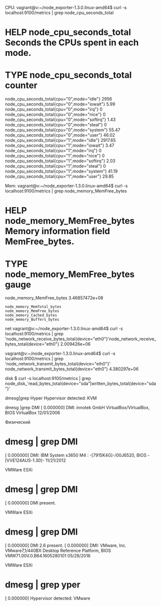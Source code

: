 

CPU:
vagrant@v:~/node_exporter-1.3.0.linux-amd64$ curl -s localhost:9100/metrics | grep  node_cpu_seconds_total
# HELP node_cpu_seconds_total Seconds the CPUs spent in each mode.
# TYPE node_cpu_seconds_total counter
node_cpu_seconds_total{cpu="0",mode="idle"} 2956
node_cpu_seconds_total{cpu="0",mode="iowait"} 5.99
node_cpu_seconds_total{cpu="0",mode="irq"} 0
node_cpu_seconds_total{cpu="0",mode="nice"} 0
node_cpu_seconds_total{cpu="0",mode="softirq"} 1.43
node_cpu_seconds_total{cpu="0",mode="steal"} 0
node_cpu_seconds_total{cpu="0",mode="system"} 55.47
node_cpu_seconds_total{cpu="0",mode="user"} 46.02
node_cpu_seconds_total{cpu="1",mode="idle"} 2917.65
node_cpu_seconds_total{cpu="1",mode="iowait"} 3.47
node_cpu_seconds_total{cpu="1",mode="irq"} 0
node_cpu_seconds_total{cpu="1",mode="nice"} 0
node_cpu_seconds_total{cpu="1",mode="softirq"} 2.03
node_cpu_seconds_total{cpu="1",mode="steal"} 0
node_cpu_seconds_total{cpu="1",mode="system"} 41.19
node_cpu_seconds_total{cpu="1",mode="user"} 29.85


Mem:
vagrant@v:~/node_exporter-1.3.0.linux-amd64$ curl -s localhost:9100/metrics | grep node_memory_MemFree_bytes
# HELP node_memory_MemFree_bytes Memory information field MemFree_bytes.
# TYPE node_memory_MemFree_bytes gauge
node_memory_MemFree_bytes 3.46857472e+08


    node_memory_MemTotal_bytes
    node_memory_MemFree_bytes
    node_memory_Cached_bytes
    node_memory_Buffers_bytes


net
vagrant@v:~/node_exporter-1.3.0.linux-amd64$ curl -s localhost:9100/metrics | grep 'node_network_receive_bytes_total{device="eth0"}'node_network_receive_bytes_total{device="eth0"} 2.009426e+06

vagrant@v:~/node_exporter-1.3.0.linux-amd64$ curl -s localhost:9100/metrics | grep 'node_network_transmit_bytes_total{device="eth0"}'
node_network_transmit_bytes_total{device="eth0"} 4.380297e+06


disk
$ curl -s localhost:9100/metrics | grep node_disk_'read_bytes_total{device="sda"\|written_bytes_total{device="sda"}'

dmesg|grep Hyper
Hypervisor detected: KVM

dmesg |grep DMI
[    0.000000] DMI: innotek GmbH VirtualBox/VirtualBox, BIOS VirtualBox 12/01/2006


Физический
# dmesg | grep DMI
[    0.000000] DMI: IBM System x3650 M4 : -[7915K4G]-/00J6520, BIOS -[VVE124AUS-1.30]- 11/21/2012


VMWare ESXi
# dmesg | grep DMI
[    0.000000] DMI present.


VMWare ESXi
# dmesg | grep DMI
[    0.000000] DMI 2.6 present.
[    0.000000] DMI: VMware, Inc. VMware7,1/440BX Desktop Reference Platform, BIOS VMW71.00V.0.B64.1605280101 05/28/2016

VMWare ESXi
# dmesg | grep yper
[    0.000000] Hypervisor detected: VMware



